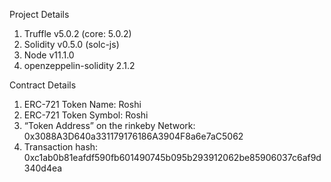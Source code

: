 Project Details
1) Truffle v5.0.2 (core: 5.0.2)
2) Solidity v0.5.0 (solc-js)
3) Node v11.1.0
4) openzeppelin-solidity 2.1.2

Contract Details
1) ERC-721 Token Name: Roshi
2) ERC-721 Token Symbol: Roshi
3) “Token Address” on the rinkeby Network: 0x3088A3D640a331179176186A3904F8a6e7aC5062
4) Transaction hash: 0xc1ab0b81eafdf590fb601490745b095b293912062be85906037c6af9d340d4ea